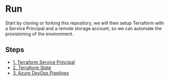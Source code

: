 # Run

Start by cloning or forking this repository, we will then setup Terraform with a Service Principal and a remote storage account, so we can automate the provisioning of the environment.

## Steps

- [1. Terraform Service Principal](/docs/TerraformSP.md)
- [2. Terraform State](/docs/TerraformState.md)
- [3. Azure DevOps Pipelines](/docs/AzurePipeline.md)
